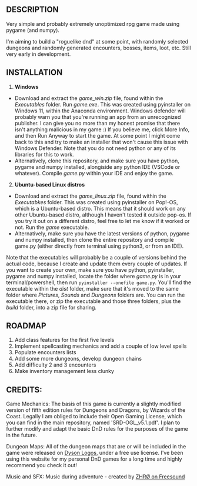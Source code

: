 ## DESCRIPTION

Very simple and probably extremely unoptimized rpg game made using pygame (and numpy).

I'm aiming to build a "roguelike dnd" at some point, with randomly selected dungeons and randomly generated encounters, bosses, items, loot, etc. Still very early in development.

## INSTALLATION

1. **Windows**
* Download and extract the _game_win.zip_ file, found within the _Executables_ folder. Run _game.exe_. This was created using pyinstaller on Windows 11, within the Anaconda environment. Windows defender will probably warn you that you're running an app from an unrecognized publisher. I can give you no more than my honest promise that there isn't anything malicious in my game :) If you believe me, click More Info, and then Run Anyway to start the game. At some point I might come back to this and try to make an installer that won't cause this issue with Windows Defender. Note that you do not need python or any of its libraries for this to work.
* Alternatively, clone this repository, and make sure you have python, pygame and numpy installed, alongiside any python IDE (VSCode or whatever). Compile _game.py_ within your IDE and enjoy the game.
2. **Ubuntu-based Linux distros**
* Download and extract the _game_linux.zip_ file, found within the _Executabkes_ folder. This was created using pyinstaller on Pop!-OS, which is a Ubuntu-based distro. This means that it should work on any other Ubuntu-based distro, although I haven't tested it outside pop-os. If you try it out on a different distro, feel free to let me know if it worked or not. Run the _game_ executable.
* Alternatively, make sure you have the latest versions of python, pygame and numpy installed, then clone the entire repository and compile game.py (either directly from terminal using python3, or from an IDE).

Note that the executables will probably be a couple of versions behind the actual code, because I create and update them every couple of updates. If you want to create your own, make sure you have python, pyinstaller, pygame and numpy installed, locate the folder where _game.py_ is in your terminal/powershell, then run `pyinstaller --onefile game.py`. You'll find the executable within the _dist_ folder, make sure that it's moved to the same folder where _Pictures_, _Sounds_ and _Dungeons_ folders are. You can run the executable there, or zip the executable and those three folders, plus the _build_ folder, into a zip file for sharing.

## ROADMAP

1. Add class features for the first five levels
2. Implement spellcasting mechanics and add a couple of low level spells
3. Populate encounters lists
4. Add some more dungeons, develop dungeon chains
5. Add difficulty 2 and 3 encounters
6. Make inventory management less clunky

## CREDITS:

Game Mechanics:
The basis of this game is currently a slightly modified version of fifth edition rules for Dungeons and Dragons, by Wizards of the Coast. Legally I am obliged to include their Open Gaming License, which you can find in the main repository, named 'SRD-OGL_v5.1.pdf'. I plan to further modify and adapt the basic DnD rules for the purposes of the game in the future.

Dungeon Maps:
All of the dungeon maps that are or will be included in the game were released on [Dyson Logos](https://dysonlogos.blog/maps/commercial-maps/), under a free use license. I've been using this website for my personal DnD games for a long time and highly recommend you check it out!

Music and SFX:
Music during adventure - created by [ZHRØ on Freesound](https://freesound.org/people/ZHR%C3%98/sounds/527321/)

